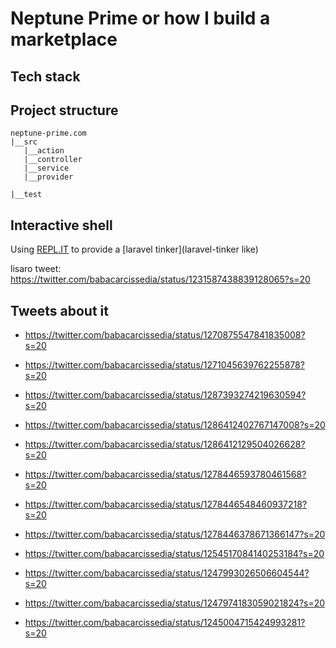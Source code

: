 # Neptune Prime or how I build a marketplace

## Tech stack

## Project structure
```
neptune-prime.com
|__src
   |__action
   |__controller
   |__service
   |__provider
    
|__test
```


## Interactive shell
Using [REPL.IT](https://repl.it) to provide a [laravel tinker](laravel-tinker like)

lisaro tweet: https://twitter.com/babacarcissedia/status/1231587438839128065?s=20
## Tweets about it
- https://twitter.com/babacarcissedia/status/1270875547841835008?s=20

- https://twitter.com/babacarcissedia/status/1271045639762255878?s=20
- https://twitter.com/babacarcissedia/status/1287393274219630594?s=20

- https://twitter.com/babacarcissedia/status/1286412402767147008?s=20
- https://twitter.com/babacarcissedia/status/1286412129504026628?s=20
- https://twitter.com/babacarcissedia/status/1278446593780461568?s=20
- https://twitter.com/babacarcissedia/status/1278446548460937218?s=20
- https://twitter.com/babacarcissedia/status/1278446378671366147?s=20
- https://twitter.com/babacarcissedia/status/1254517084140253184?s=20
- https://twitter.com/babacarcissedia/status/1247993026506604544?s=20
- https://twitter.com/babacarcissedia/status/1247974183059021824?s=20
- https://twitter.com/babacarcissedia/status/1245004715424993281?s=20
